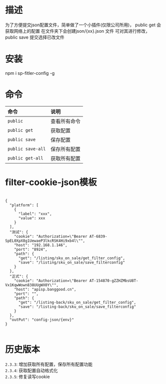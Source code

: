 <!--
 * @Author: wuxunyu
 * @Date: 2020-05-30 10:13:09
 * @LastEditTime: 2020-06-10 10:37:41
--> 
# 描述
为了方便提交json配置文件，简单做了一个小插件(仅限公司所用)，
public get 会获取网络上的配置 在文件夹下会创建json/{xx}.json 文件
可对其进行修改，public save 提交选择已改文件
# 安装
npm i sp-fitler-config -g
# 命令
| 命令 | 说明 |
| :--- | :--- |
| `public` | 查看所有命令 |
| `public get` | 获取配置 |
| `public save` | 保存配置 |
| `public save-all` | 保存所有配置 |
| `public get-all` | 获取所有配置 |
# filter-cookie-json模板
<pre>
    <code>
{  
  "platform": [  
    {  
      "label": "xxx",  
      "value": xxx  
    }  
  ],  
  "测试": {  
    "cookie": "Authorization=\"Bearer AT-6839-SpEL0XpX8g1UewaeP3lkcRSK4Hi9xb4l\"",  
    "host": "192.168.1.146",  
    "port": "8924",  
    "path": {  
      "get": "/listing/sku_on_sale/get_filter_config",  
      "save": "/listing/sku_on_sale/save_filterconfig"  
    }  
  },  
  "正式": {  
    "cookie": "Authorization=\"Bearer AT-154870-gZZHZMbsU8T-Vx1KqwWown838UUgWX0Y\"",  
    "host": "apisp.banggood.cn",  
    "port": "",  
    "path": {  
      "get": "/listing-back/sku_on_sale/get_filter_config",  
      "save": "/listing-back/sku_on_sale/save_filterconfig"  
    }  
  },  
  "outPut": "config-json/{env}"  
}  
    </code>
</pre>

# 历史版本
`2.3.3`: 增加获取所有配置，保存所有配置功能  
`2.3.4`: 获取配置自动格式化  
`2.3.5`: 修复读写cookie  